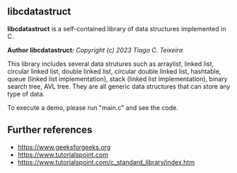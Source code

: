 
## libcdatastruct


**libcdatastruct** is a self-contained library of data structures implemented in C.
 

**Author libcdatastruct:**
<i>Copyright (c) 2023 Tiago C. Teixeira</i>

This library includes several data strutures such as arraylist, linked list, circular linked list, double linked list, circular double linked list, hashtable, queue (linked list implementation), stack (linked list implementation), binary search tree, AVL tree. They are all generic data structures that can store any type of data.

To execute a demo, please run "main.c" and see the code.

## Further references

 * https://www.geeksforgeeks.org
 * https://www.tutorialspoint.com
 * https://www.tutorialspoint.com/c_standard_library/index.htm

